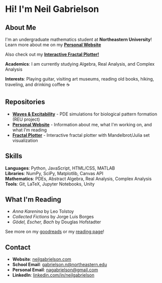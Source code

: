 # Hi! I'm Neil Gabrielson

## About Me
I'm an undergraduate mathematics student at **Northeastern University**! Learn more about me on my **[Personal Website](https://neilgabrielson.com)**

Also check out my **[Interactive Fractal Plotter!](https://neilgabrielson.com/fractals)**

**Academics**: I am currently studying Algebra, Real Analysis, and Complex Analysis

**Interests**: Playing guitar, visiting art museums, reading old books, hiking, traveling, and drinking coffee ☕  

## Repositories

- **[Waves & Excitability](https://github.com/CoposGroup/WavesExcitability)** - PDE simulations for biological pattern formation (REU project)
- **[Personal Website](https://github.com/neilgabrielson/)** - Information about me, what I'm working on, and what I'm reading
- **[Fractal Plotter](https://github.com/neilgabrielson/fractals)** - Interactive fractal plotter with Mandelbrot/Julia set visualization

## Skills

**Languages**: Python, JavaScript, HTML/CSS, MATLAB  
**Libraries**: NumPy, SciPy, Matplotlib, Canvas API  
**Mathematics**: PDEs, Abstract Algebra, Real Analysis, Complex Analysis  
**Tools**: Git, LaTeX, Jupyter Notebooks, Unity

## What I'm Reading

- *Anna Karenina* by Leo Tolstoy
- *Collected Fictions* by Jorge Luis Borges
- *Gödel, Escher, Bach* by Douglas Hofstadter

See more on my [goodreads](https://www.goodreads.com/neilgabrielson) or my [reading page](https://neilgabrielson.com/books.html)!

## Contact

- **Website**: [neilgabrielson.com](https://neilgabrielson.com)
- **School Email**: gabrielson.n@northeastern.edu
- **Personal Email**: nagabrielson@gmail.com
- **LinkedIn**: [linkedin.com/in/neilgabrielson](https://linkedin.com/in/neilgabrielson)
